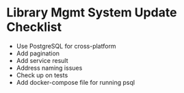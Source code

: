 # Library Mgmt System Update Checklist

- Use PostgreSQL for cross-platform
- Add pagination
- Add service result
- Address naming issues
- Check up on tests
- Add docker-compose file for running psql
